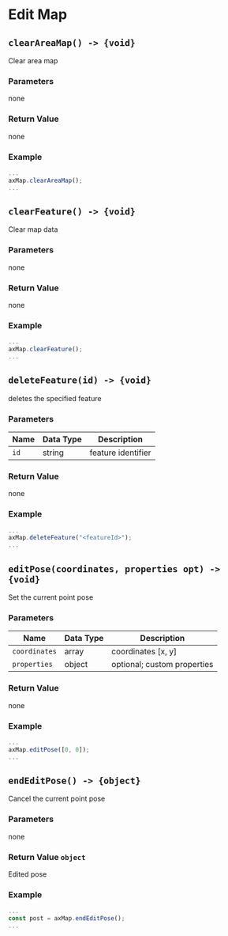 # Edit Map

## `clearAreaMap() -> {void}`

Clear area map

### Parameters

none

### Return Value

none

### Example

```javascript
...
axMap.clearAreaMap();
...
```

## `clearFeature() -> {void}`

Clear map data

### Parameters

none

### Return Value

none

### Example

```javascript
...
axMap.clearFeature();
...
```

## `deleteFeature(id) -> {void}`

deletes the specified feature

### Parameters

| Name | Data Type | Description |
| ---- | -------- | ------------ |
| `id` | string | feature identifier |

### Return Value

none

### Example

```javascript
...
axMap.deleteFeature("<featureId>");
...
```

## `editPose(coordinates, properties opt) -> {void}`

Set the current point pose

### Parameters

| Name | Data Type | Description |
| -------------- | ------------- | ---------------- |
| `coordinates` | array<number> | coordinates [x, y] |
| `properties` | object | optional; custom properties |

### Return Value

none

### Example

```javascript
...
axMap.editPose([0, 0]);
...
```

## `endEditPose() -> {object}`

Cancel the current point pose

### Parameters

none

### Return Value `object`

Edited pose

### Example

```javascript
...
const post = axMap.endEditPose();
...
```
